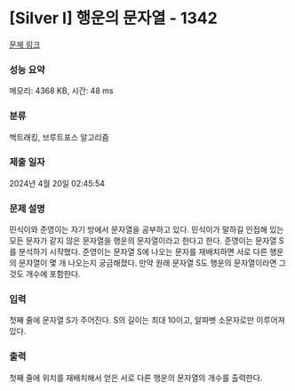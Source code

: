 # [Silver I] 행운의 문자열 - 1342 

[문제 링크](https://www.acmicpc.net/problem/1342) 

### 성능 요약

메모리: 4368 KB, 시간: 48 ms

### 분류

백트래킹, 브루트포스 알고리즘

### 제출 일자

2024년 4월 20일 02:45:54

### 문제 설명

<p>민식이와 준영이는 자기 방에서 문자열을 공부하고 있다. 민식이가 말하길 인접해 있는 모든 문자가 같지 않은 문자열을 행운의 문자열이라고 한다고 한다. 준영이는 문자열 S를 분석하기 시작했다. 준영이는 문자열 S에 나오는 문자를 재배치하면 서로 다른 행운의 문자열이 몇 개 나오는지 궁금해졌다. 만약 원래 문자열 S도 행운의 문자열이라면 그것도 개수에 포함한다.</p>

### 입력 

 <p>첫째 줄에 문자열 S가 주어진다. S의 길이는 최대 10이고, 알파벳 소문자로만 이루어져 있다.</p>

### 출력 

 <p>첫째 줄에 위치를 재배치해서 얻은 서로 다른 행운의 문자열의 개수를 출력한다.</p>

